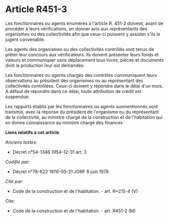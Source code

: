 # Article R451-3

Les fonctionnaires ou agents énumérés à l'article R. 451-2 doivent, avant de procéder à leurs vérifications, en donner avis
aux représentants des organismes ou des collectivités afin que ceux-ci puissent y assister s'ils le jugent convenable.

Les agents des organismes ou des collectivités contrôlés sont tenus de prêter leur concours aux vérificateurs. Ils doivent
présenter leurs fonds et valeurs et communiquer sans déplacement tous livres, pièces et documents dont la production leur est
demandée.

Les fonctionnaires ou agents chargés des contrôles communiquent leurs observations au président des organismes ou au
représentant des collectivités contrôlées. Ceux-ci doivent y répondre dans le délai d'un mois. A défaut de répondre dans ce
délai, toute attribution de crédit est suspendue.

Les rapports établis par les fonctionnaires ou agents susmentionnés sont transmis, avec la réponse du président de
l'organisme ou du représentant de la collectivité, au ministre chargé de la construction et de l'habitation qui en donne
connaissance au ministre chargé des finances.

**Liens relatifs à cet article**

_Anciens textes_:

  - Décret n°54-1346 1954-12-31 art. 3

_Codifié par_:

  - Décret n°78-622 1978-05-31 JORF 8 juin 1978

_Cité par_:

  - Code de la construction et de l'habitation. - art. R*215-4 (V)

_Cite_:

  - Code de la construction et de l'habitation. - art. R451-2 (M)
